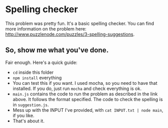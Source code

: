 # Spelling checker
 
This problem was pretty fun. It's a basic spelling checker. You can find more information on the problem here: http://www.puzzlenode.com/puzzles/3-spelling-suggestions.

## So, show me what you've done.

Fair enough. Here's a quick guide:

*  `cd` inside this folder
* `npm install` everything
* You can test this if you want. I used mocha, so you need to have that installed. If you do, just run `mocha` and check everything is ok.
* `main.js` contains the code to run the problem as described in the link above. It follows the format specified. The code to check the spelling is in `suggestion.js`.
* Mess up with the INPUT I've provided, with `cat INPUT.txt | node main`, if you like.
* That's about it.
